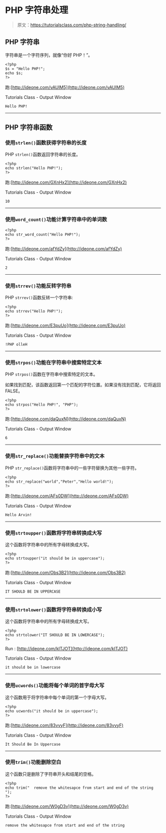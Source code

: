 # PHP 字符串处理

> 原文：<https://tutorialsclass.com/php-string-handling/>

## PHP 字符串

字符串是一个字符序列，就像“你好 PHP！”。

```
<?php
$s = "Hello PHP!";
echo $s;
?>
```

跑:[http://ideone.com/vAUlM5](http://ideone.com/vAUlM5)

Tutorials Class - Output Window

```
Hello PHP!
```

* * *

## PHP 字符串函数

### 使用`strlen()`函数获得字符串的长度

PHP `strlen()`函数返回字符串的长度。

```
<?php
echo strlen("Hello PHP!");
?>
```

跑:[http://ideone.com/GXnHx2](http://ideone.com/GXnHx2)

Tutorials Class - Output Window

```
10
```

* * *

### 使用`word_count()`功能计算字符串中的单词数

```
<?php
echo str_word_count("Hello PHP!");
?>
```

跑:[http://ideone.com/afYdZy](http://ideone.com/afYdZy)

Tutorials Class - Output Window

```
2
```

* * *

### 使用`strrev()`功能反转字符串

PHP `strrev()`函数反转一个字符串:

```
<?php
echo strrev("Hello PHP!"); 
?>
```

跑:[http://ideone.com/E3puUo](http://ideone.com/E3puUo)

Tutorials Class - Output Window

```
!PHP olleH
```

* * *

### 使用`strpos()`功能在字符串中搜索特定文本

PHP `strpos()`函数在字符串中搜索特定的文本。

如果找到匹配，该函数返回第一个匹配的字符位置。如果没有找到匹配，它将返回 FALSE。

```
<?php
echo strpos("Hello PHP!", "PHP");
?>
```

跑:[http://ideone.com/daQuxN](http://ideone.com/daQuxN)

Tutorials Class - Output Window

```
6
```

* * *

### 使用`str_replace()`功能替换字符串中的文本

PHP `str_replace()`函数将字符串中的一些字符替换为其他一些字符。

```
<?php
echo str_replace("world","Peter","Hello world!");
?> 
```

跑:[http://ideone.com/AFs0DW](http://ideone.com/AFs0DW)

Tutorials Class - Output Window

```
Hello Arvin!
```

* * *

### 使用`strtoupper()`函数将字符串转换成大写

这个函数将字符串中的所有字母转换成大写。

```
<?php
echo strtoupper("it should be in uppercase");
?>
```

跑:[http://ideone.com/Obs3B2](http://ideone.com/Obs3B2)

Tutorials Class - Output Window

```
IT SHOULD BE IN UPPERCASE
```

* * *

### 使用`strtolower()`函数将字符串转换成小写

这个函数将字符串中的所有字母转换成大写。

```
<?php
echo strtolower("IT SHOULD BE IN LOWERCASE");
?>
```

Run : [http://ideone.com/kITJOT](http://ideone.com/kITJOT)

Tutorials Class - Output Window

```
it should be in lowercase
```

* * *

### 使用`ucwords()`功能将每个单词的首字母大写

这个函数用于将字符串中每个单词的第一个字母大写。

```
<?php
echo ucwords("it should be in uppercase");
?>
```

跑:[http://ideone.com/83vvyF](http://ideone.com/83vvyF)

Tutorials Class - Output Window

```
It Should Be In Uppercase
```

* * *

### 使用`trim()`功能删除空白

这个函数只是删除了字符串开头和结尾的空格。

```
<?php
echo trim("  remove the whitesapce from start and end of the string  ");
?>
```

跑:[http://ideone.com/W0gD3v](http://ideone.com/W0gD3v)

Tutorials Class - Output Window

```
remove the whitesapce from start and end of the string
```